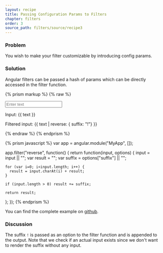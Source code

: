 ```yaml
---
layout: recipe
title: Passing Configuration Params to Filters
chapter: filters
order: 3
source_path: filters/source/recipe3
---
```


### Problem
You wish to make your filter customizable by introducing config params.

### Solution
Angular filters can be passed a hash of params which can be directly accessed in the filter function.

{% prism markup %}
{% raw %}
<body ng-app="MyApp">
  <input type="text" ng-model="text" placeholder="Enter text"/>
  <p>Input: {{ text }}</p>
  <p>Filtered input: {{ text | reverse: { suffix: "!"} }}</p>
</body>
{% endraw %}
{% endprism %}

{% prism javascript %}
var app = angular.module("MyApp", []);

app.filter("reverse", function() {
  return function(input, options) {
    input = input || "";
    var result = "";
    var suffix = options["suffix"] || "";

    for (var i=0; i<input.length; i++) {
      result = input.charAt(i) + result;
    }

    if (input.length > 0) result += suffix;

    return result;
  };
});
{% endprism %}

You can find the complete example on [github](https://github.com/fdietz/recipes-with-angular-js-examples/tree/master/chapter4/recipe3).

### Discussion
The suffix `!` is passed as an option to the filter function and is appended to the output. Note that we check if an actual input exists since we don't want to render the suffix without any input.
